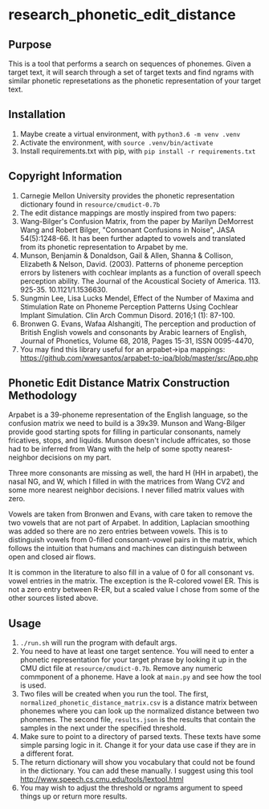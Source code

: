 # research_phonetic_edit_distance

## Purpose

This is a tool that performs a search on sequences of phonemes. Given a target text, it will search through a set of target texts and find ngrams with similar phonetic represetations as the phonetic representation of your target text.

## Installation

1. Maybe create a virtual environment, with `python3.6 -m venv .venv`
1. Activate the environment, with `source .venv/bin/activate`
1. Install requirements.txt with pip, with `pip install -r requirements.txt`

## Copyright Information

1. Carnegie Mellon University provides the phonetic representation dictionary found in `resource/cmudict-0.7b`
1. The edit distance mappings are mostly inspired from two papers:
1. Wang-Bilger's Confusion Matrix, from the paper by Marilyn DeMorrest Wang and Robert Bilger, "Consonant Confusions in Noise", JASA 54(5):1248-66. It has been further adapted to vowels and translated from its phonetic representation to Arpabet by me.
1. Munson, Benjamin & Donaldson, Gail & Allen, Shanna & Collison, Elizabeth & Nelson, David. (2003). Patterns of phoneme perception errors by listeners with cochlear implants as a function of overall speech perception ability. The Journal of the Acoustical Society of America. 113. 925-35. 10.1121/1.1536630.
1. Sungmin Lee, Lisa Lucks Mendel, Effect of the Number of Maxima and Stimulation Rate on Phoneme Perception Patterns Using Cochlear Implant Simulation. Clin Arch Commun Disord. 2016;1 (1): 87-100.
1. Bronwen G. Evans, Wafaa Alshangiti, The perception and production of British English vowels and consonants by Arabic learners of English, Journal of Phonetics, Volume 68, 2018, Pages 15-31, ISSN 0095-4470,
1. You may find this library useful for an arpabet->ipa mappings: https://github.com/wwesantos/arpabet-to-ipa/blob/master/src/App.php

## Phonetic Edit Distance Matrix Construction Methodology

Arpabet is a 39-phoneme representation of the English language, so the confusion matrix we need to build is a 39x39. Munson and Wang-Bilger provide good starting spots for filling in particular consonants,
namely fricatives, stops, and liquids. Munson doesn't include affricates, so those had to be inferred from Wang with the help of some spotty nearest-neighbor decisions on my part.

Three more consonants are missing as well, the hard H (HH in arpabet), the nasal NG, and W, which I filled in with the matrices from Wang CV2 and some more nearest neighbor decisions. I never filled matrix values with zero.

Vowels are taken from Bronwen and Evans, with care taken to remove the two vowels that are not part of Arpabet. In addition, Laplacian smoothing was added so there are no zero entries between vowels. This is to distinguish vowels from 0-filled consonant-vowel pairs in the matrix, which follows the intuition that humans and machines can distinguish between open and closed air flows.

It is common in the literature to also fill in a value of 0 for all consonant vs. vowel entries in the matrix. The exception is the R-colored vowel ER. This is not a zero entry between R-ER, but a scaled value I chose from some of the other sources listed above.

## Usage

1. `./run.sh` will run the program with default args.
1. You need to have at least one target sentence. You will need to enter a phonetic representation for your target phrase by looking it up in the CMU dict file at `resource/cmudict-0.7b`. Remove any numeric commponent of a phoneme. Have a look at `main.py` and see how the tool is used.
1. Two files will be created when you run the tool. The first, `normalized_phonetic_distance_matrix.csv` is a distance matrix between phonemes where you can look up the normalized distance between two phonemes. The second file, `results.json` is the results that contain the samples in the next under the specified threshold.
1. Make sure to point to a directory of parsed texts. These texts have some simple parsing logic in it. Change it for your data use case if they are in a different forat.
1. The return dictionary will show you vocabulary that could not be found in the dictionary. You can add these manually. I suggest using this tool http://www.speech.cs.cmu.edu/tools/lextool.html
1. You may wish to adjust the threshold or ngrams argument to speed things up or return more results.
